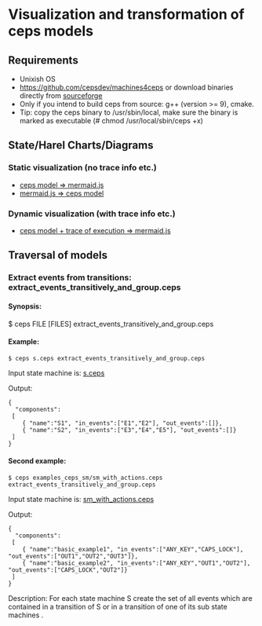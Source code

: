 # Visualization and transformation of ceps models

## Requirements
- Unixish OS
- https://github.com/cepsdev/machines4ceps or download binaries directly from [sourceforge](https://sourceforge.net/projects/ceps-tool/files)
- Only if you intend to build ceps from source: g++ (version >= 9), cmake. 
- Tip: copy the ceps binary to /usr/sbin/local, make sure the binary is marked as executable (# chmod /usr/local/sbin/ceps +x)

## State/Harel Charts/Diagrams

### Static visualization (no trace info etc.)

- [ceps model => mermaid.js](/ceps2mermaid)
- [mermaid.js => ceps model](/mermaid2ceps)

### Dynamic visualization (with trace info etc.)
- [ceps model + trace of execution => mermaid.js](/ceps_with_state_trace2mermaidjs)


## Traversal of models 
### Extract events from transitions: extract_events_transitively_and_group.ceps

#### Synopsis: 

$ ceps FILE [FILES] extract_events_transitively_and_group.ceps

#### Example: 

```
$ ceps s.ceps extract_events_transitively_and_group.ceps
```

Input state machine is: [s.ceps](/s.ceps)


Output:
```
{
  "components":
 [
    { "name":"S1", "in_events":["E1","E2"], "out_events":[]},
    { "name":"S2", "in_events":["E3","E4","E5"], "out_events":[]}
 ]
}
```

#### Second example: 

```
$ ceps examples_ceps_sm/sm_with_actions.ceps extract_events_transitively_and_group.ceps
```

Input state machine is: [sm_with_actions.ceps](/examples_ceps_sm/sm_with_actions.ceps)


Output:
```
{
  "components":
 [
    { "name":"basic_example1", "in_events":["ANY_KEY","CAPS_LOCK"], "out_events":["OUT1","OUT2","OUT3"]},
    { "name":"basic_example2", "in_events":["ANY_KEY","OUT1","OUT2"], "out_events":["CAPS_LOCK","OUT2"]}
 ]
}
```

Description: For each state machine S create the set of all events which are contained in a transition of S or in a transition of one of its sub state machines .  
